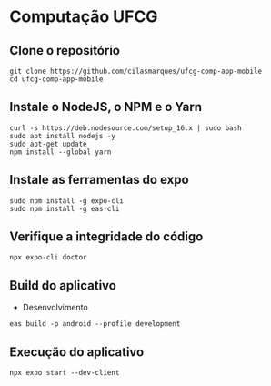 # Computação UFCG

## Clone o repositório
```
git clone https://github.com/cilasmarques/ufcg-comp-app-mobile
cd ufcg-comp-app-mobile
```

## Instale o NodeJS, o NPM e o Yarn
```
curl -s https://deb.nodesource.com/setup_16.x | sudo bash
sudo apt install nodejs -y
sudo apt-get update 
npm install --global yarn
```

## Instale as ferramentas do expo
```
sudo npm install -g expo-cli 
sudo npm install -g eas-cli
```

## Verifique a integridade do código
```
npx expo-cli doctor
```

## Build do aplicativo
* Desenvolvimento
```
eas build -p android --profile development
```

## Execução do aplicativo
```
npx expo start --dev-client
```

